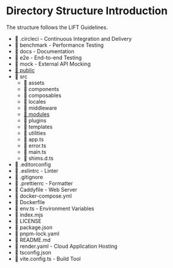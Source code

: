 # Directory Structure Introduction

The structure follows the LIFT Guidelines.

- :open_file_folder: .circleci - Continuous Integration and Delivery
- :open_file_folder: benchmark - Performance Testing
- :open_file_folder: docs - Documentation
- :open_file_folder: e2e - End-to-end Testing
- :open_file_folder: mock - External API Mocking
- [:open_file_folder: public](./public.md)
- :open_file_folder: src
  - :open_file_folder: assets
  - :open_file_folder: components
  - :open_file_folder: composables
  - :open_file_folder: locales
  - :open_file_folder: middleware
  - [:open_file_folder: modules](./modules.md)
  - :open_file_folder: plugins
  - :open_file_folder: templates
  - :open_file_folder: utilities
  - :page_facing_up: app.ts
  - :page_facing_up: error.ts
  - :page_facing_up: main.ts
  - :page_facing_up: shims.d.ts
- :page_facing_up: .editorconfig
- :page_facing_up: .eslintrc - Linter
- :page_facing_up: .gitignore
- :page_facing_up: .prettierrc - Formatter
- :page_facing_up: Caddyfile - Web Server
- :page_facing_up: docker-compose.yml
- :page_facing_up: Dockerfile
- :page_facing_up: env.ts - Environment Variables
- :page_facing_up: index.mjs
- :page_facing_up: LICENSE
- :page_facing_up: package.json
- :page_facing_up: pnpm-lock.yaml
- :page_facing_up: README.md
- :page_facing_up: render.yaml - Cloud Application Hosting
- :page_facing_up: tsconfig.json
- :page_facing_up: vite.config.ts - Build Tool
